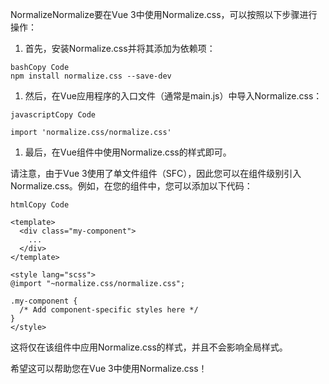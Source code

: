 NormalizeNormalize要在Vue 3中使用Normalize.css，可以按照以下步骤进行操作：

1. 首先，安装Normalize.css并将其添加为依赖项：

```
bashCopy Code
npm install normalize.css --save-dev
```

1. 然后，在Vue应用程序的入口文件（通常是main.js）中导入Normalize.css：

```
javascriptCopy Code

import 'normalize.css/normalize.css'
```

1. 最后，在Vue组件中使用Normalize.css的样式即可。

请注意，由于Vue 3使用了单文件组件（SFC），因此您可以在组件级别引入Normalize.css。例如，在您的组件中，您可以添加以下代码：

```
htmlCopy Code

<template>
  <div class="my-component">
    ...
  </div>
</template>

<style lang="scss">
@import "~normalize.css/normalize.css";

.my-component {
  /* Add component-specific styles here */
}
</style>
```

这将仅在该组件中应用Normalize.css的样式，并且不会影响全局样式。

希望这可以帮助您在Vue 3中使用Normalize.css！